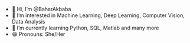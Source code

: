 - 👋 Hi, I’m @BaharAkbaba
- 👀 I’m interested in Machine Learning, Deep Learning, Computer Vision, Data Analysis 
- 🌱 I’m currently learning Python, SQL, Matlab and many more 
- 😄 Pronouns: She/Her

<!---
BaharAkbaba/BaharAkbaba is a ✨ special ✨ repository because its `README.md` (this file) appears on your GitHub profile.
You can click the Preview link to take a look at your changes.
--->
